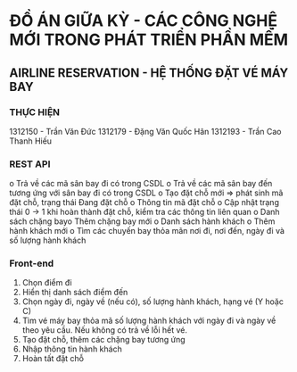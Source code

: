 # ĐỒ ÁN GIỮA KỲ - CÁC CÔNG NGHỆ MỚI TRONG PHÁT TRIỂN PHẦN MỀM #
## AIRLINE RESERVATION - HỆ THỐNG ĐẶT VÉ MÁY BAY ##

### THỰC HIỆN ###
1312150 - Trần Văn Đức
1312179 - Đặng Văn Quốc Hân
1312193 - Trần Cao Thanh Hiếu

### REST API ###
o Trả về các mã sân bay đi có trong CSDL
o Trả về các mã sân bay đến tương ứng với sân bay đi có trong CSDL
o Tạo đặt chỗ mới => phát sinh mã đặt chỗ, trạng thái Đang đặt chỗ
o Thông tin mã đặt chỗ
o Cập nhật trạng thái 0 -> 1 khi hoàn thành đặt chỗ, kiểm tra các thông tin liên
quan
o Danh sách chặng bayo Thêm chặng bay mới
o Danh sách hành khách
o Thêm hành khách mới
o Tìm các chuyến bay thỏa mãn nơi đi, nơi đến, ngày đi và số lượng hành khách

### Front-end ###
1. Chọn điểm đi
2. Hiển thị danh sách điểm đến
3. Chọn ngày đi, ngày về (nếu có), số lượng hành khách, hạng vé (Y hoặc C)
4. Tìm vé máy bay thỏa mã số lượng hành khách với ngày đi và ngày về theo yêu cầu.
Nếu không có trả về lỗi hết vé.
5. Tạo đặt chỗ, thêm các chặng bay tương ứng
6. Nhập thông tin hành khách
7. Hoàn tất đặt chỗ

